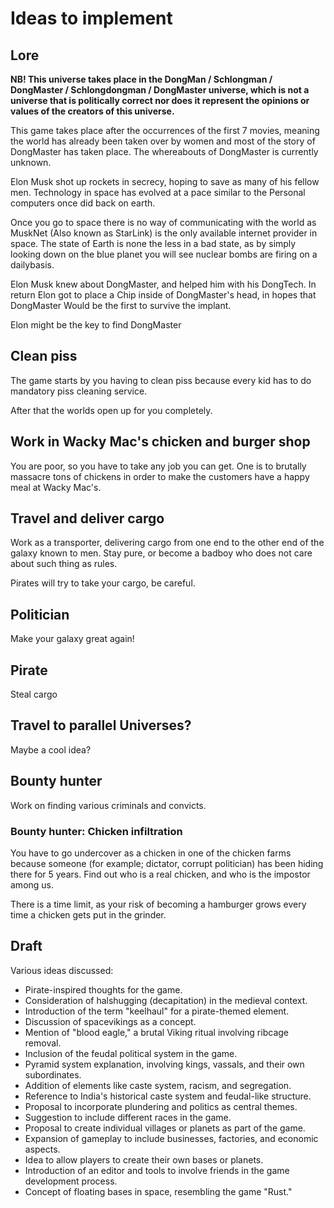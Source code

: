 # Ideas to implement

## Lore

**NB! This universe takes place in the DongMan / Schlongman / DongMaster / Schlongdongman / DongMaster universe, which is not a universe that is politically correct nor does it represent the opinions or values of the creators of this universe.**

This game takes place after the occurrences of the first 7 movies, meaning the world has already been taken over by women and most of the story of DongMaster has taken place. The whereabouts of DongMaster is currently unknown.

Elon Musk shot up rockets in secrecy, hoping to save as many of his fellow men.
Technology in space has evolved at a pace similar to the Personal computers once did back on earth.

Once you go to space there is no way of communicating with the world as MuskNet (Also known as StarLink) is the only available internet provider in space.
The state of Earth is none the less in a bad state, as by simply looking down on the blue planet you will see nuclear bombs are firing on a dailybasis.

Elon Musk knew about DongMaster, and helped him with his DongTech.
In return Elon got to place a Chip inside of DongMaster's head, in hopes that DongMaster Would be the first to survive the implant.

Elon might be the key to find DongMaster

## Clean piss

The game starts by you having to clean piss because every kid has to do mandatory piss cleaning service.

After that the worlds open up for you completely.

## Work in Wacky Mac's chicken and burger shop

You are poor, so you have to take any job you can get. One is to brutally massacre tons of chickens in order to make the customers have a happy meal at Wacky Mac's.

## Travel and deliver cargo

Work as a transporter, delivering cargo from one end to the other end of the galaxy known to men.
Stay pure, or become a badboy who does not care about such thing as rules.

Pirates will try to take your cargo, be careful.

## Politician

Make your galaxy great again!

## Pirate

Steal cargo

## Travel to parallel Universes?

Maybe a cool idea?

## Bounty hunter

Work on finding various criminals and convicts.

### Bounty hunter: Chicken infiltration

You have to go undercover as a chicken in one of the chicken farms because someone (for example; dictator, corrupt politician) has been hiding there for 5 years.
Find out who is a real chicken, and who is the impostor among us.

There is a time limit, as your risk of becoming a hamburger grows every time a chicken gets put in the grinder.


## Draft

Various ideas discussed:

- Pirate-inspired thoughts for the game.
- Consideration of halshugging (decapitation) in the medieval context.
- Introduction of the term "keelhaul" for a pirate-themed element.
- Discussion of spacevikings as a concept.
- Mention of "blood eagle," a brutal Viking ritual involving ribcage removal.
- Inclusion of the feudal political system in the game.
- Pyramid system explanation, involving kings, vassals, and their own subordinates.
- Addition of elements like caste system, racism, and segregation.
- Reference to India's historical caste system and feudal-like structure.
- Proposal to incorporate plundering and politics as central themes.
- Suggestion to include different races in the game.
- Proposal to create individual villages or planets as part of the game.
- Expansion of gameplay to include businesses, factories, and economic aspects.
- Idea to allow players to create their own bases or planets.
- Introduction of an editor and tools to involve friends in the game development process.
- Concept of floating bases in space, resembling the game "Rust."
